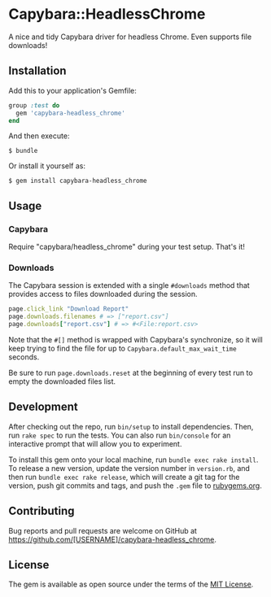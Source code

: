# Capybara::HeadlessChrome

A nice and tidy Capybara driver for headless Chrome. Even supports file downloads!

## Installation

Add this to your application's Gemfile:

```ruby
group :test do
  gem 'capybara-headless_chrome'
end
```

And then execute:

    $ bundle

Or install it yourself as:

    $ gem install capybara-headless_chrome

## Usage

### Capybara

Require "capybara/headless_chrome" during your test setup.  That's it!

### Downloads

The Capybara session is extended with a single `#downloads` method that provides access to files downloaded during the session.

```ruby
page.click_link "Download Report"
page.downloads.filenames # => ["report.csv"]
page.downloads["report.csv"] # => #<File:report.csv>
```

Note that the `#[]` method is wrapped with Capybara's synchronize, so it will keep trying to find the file for up to `Capybara.default_max_wait_time` seconds.

Be sure to run `page.downloads.reset` at the beginning of every test run to empty the downloaded files list.

## Development

After checking out the repo, run `bin/setup` to install dependencies. Then, run `rake spec` to run the tests. You can also run `bin/console` for an interactive prompt that will allow you to experiment.

To install this gem onto your local machine, run `bundle exec rake install`. To release a new version, update the version number in `version.rb`, and then run `bundle exec rake release`, which will create a git tag for the version, push git commits and tags, and push the `.gem` file to [rubygems.org](https://rubygems.org).

## Contributing

Bug reports and pull requests are welcome on GitHub at https://github.com/[USERNAME]/capybara-headless_chrome.

## License

The gem is available as open source under the terms of the [MIT License](https://opensource.org/licenses/MIT).
